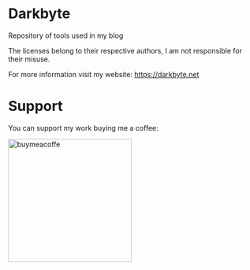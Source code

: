 # Darkbyte

Repository of tools used in my blog

The licenses belong to their respective authors, I am not responsible for their misuse.

For more information visit my website: https://darkbyte.net


# Support

You can support my work buying me a coffee:

[<img width=250 alt="buymeacoffe" src="https://cdn.buymeacoffee.com/buttons/v2/default-blue.png">](https://www.buymeacoffee.com/joelgmsec)
